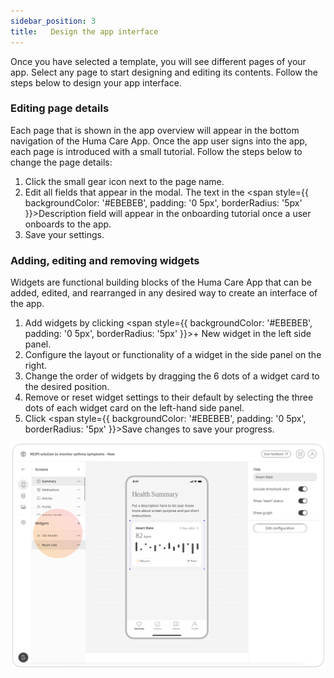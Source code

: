 ```yaml
---
sidebar_position: 3
title:   Design the app interface
---
```

Once you have selected a template, you will see different pages of your app. Select any page to start designing and editing its contents. Follow the steps below to design your app interface.

### Editing page details

Each page that is shown in the app overview will appear in the bottom navigation of the Huma Care App. Once the app user signs into the app, each page is introduced with a small tutorial. Follow the steps below to change the page details:

1. Click the small gear icon next to the page name.
2. Edit all fields that appear in the modal. The text in the <span style={{ backgroundColor: '#EBEBEB', padding: '0 5px', borderRadius: '5px' }}>Description</span> field will appear in the onboarding tutorial once a user onboards to the app.
3. Save your settings.

### Adding, editing and removing widgets

Widgets are functional building blocks of the Huma Care App that can be added, edited, and rearranged in any desired way to create an interface of the app. 

1. Add widgets by clicking <span style={{ backgroundColor: '#EBEBEB', padding: '0 5px', borderRadius: '5px' }}>+ New widget</span> in the left side panel.
2. Configure the layout or functionality of a widget in the side panel on the right. 
3. Change the order of widgets by dragging the 6 dots of a widget card to the desired position.
4. Remove or reset widget settings to their default by selecting the three dots of each widget card on the left-hand side panel.
5. Click <span style={{ backgroundColor: '#EBEBEB', padding: '0 5px', borderRadius: '5px' }}>Save changes</span> to save your progress.

![alt text](<../assets/Adding- edit widgets.png>)